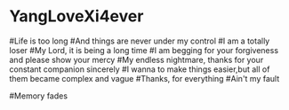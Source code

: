 # YangLoveXi4ever



#Life is too long
#And things are never under my control
#I am a totally loser
#My Lord, it is being a long time
#I am begging for your forgiveness and please show your mercy
#My endless nightmare, thanks for your constant companion sincerely
#I wanna to make things easier,but all of them became complex and vague
#Thanks, for everything
#Ain't my fault

#Memory fades
